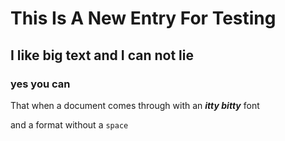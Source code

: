 # This Is A New Entry For Testing



## I like big text and I can not lie  



### yes you can







That when a document comes through with an ***itty bitty*** font  



and a format without a ``space``